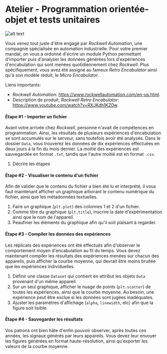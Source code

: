 # Atelier - Programmation orientée-objet et tests unitaires

![alt text](https://github.com/AntoineLegare/progFest_OOPUnitTests/blob/main/images/ProgFestLogo.png?raw=true)

Vous venez tout juste d'être engagé par *Rockwell Automation*, une compagnie spécialisée en automation industrielle. Pour votre premier mandat, on vous a ordonné d'écrire un  module Python permettant d'importer puis d'analyser les données générées lors d'expériences d'encabulation qui sont menées quotidiennement chez *Rockwell*. Plus spécifiquement, vous avez été assigné au fameux *Retro Encabulator* ainsi qu'à son modèle réduit, le *Micro Encabulator*.

Liens importants:
- *Rockwell Automation*: https://www.rockwellautomation.com/en-us.html.
- Description de produit, *Rockwell Retro Encabulator*: https://www.youtube.com/watch?v=RXJKdh1KZ0w.

#### Étape #1 - Importer un fichier
Avant votre arrivée chez *Rockwell*, personne n'avait de compétences en programmation. Ainsi, les résultats de plusieurs expériences d'encabulation se sont accumulés sur le serveur, sans toutefois avoir été analysés. Dans le dossier `Data`, vous trouverez les données de dix expériences effectuées en deux jours à la fin du mois dernier. La moitié des expériences est sauvegardée en format `.txt`, tandis que l'autre moitié est en format `.csv`.
1. Décrire les étapes 

#### Étape #2 - Visualiser le contenu d'un fichier
Afin de valider que le contenu du fichier a bien été lu et interprété, il vous faut maintenant afficher un graphique arborant le contenu numérique du fichier, ainsi que les métadonnées textuelles.
1. Faire un graphique (`plt.plot`) des colonnes 1 et 2 d'un fichier.
2. Comme titre du graphique (`plt.title`), inscrire la date d'expérimentation ainsi que le nom de l'appareil.
3. Peaufiner les éléments du graphique afin qu'il soit plaisant à regarder.

#### Étape #3 - Compiler les données des expériences
Les réplicats des expériences ont été effectués afin d'observer le comportement moyen d'encabulation au fil du temps. Vous devez maintenant compiler les résultats des expériences menées sur chacun des appareils, puis afficher la courbe moyenne, qui devrait être moins bruitée que les expériences individuelles.
1. Définir une classe `Dataset` qui contient en attribut les objets `Data` provenant d'un même appareil.
2. Sur un seul graphique, afficher le nuage de points (`plt.scatter`) de toutes les expériences, ainsi que la courbe moyenne. Au besoin, une expérience peut être exclue si les données sont jugées inadéquates.
3. Ajuster les paramètres d'affichage (`alpha`, `linewidth`, etc) afin que la figure soit lisible. 

#### Étape #4 - Sauvegarder les résultats
Vos patrons ont bien hâte d'enfin pouvoir observer, après toutes ces années, les signaux générés par leurs appareils. Vous devez leur envoyer les figures générées en format haute-résolution, ainsi qu'exporter les valeurs de la courbe moyenne.
 
